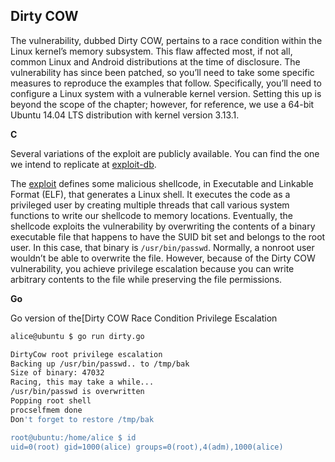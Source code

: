 ## Dirty COW

The vulnerability, dubbed Dirty COW, pertains to a race condition within the Linux kernel’s memory subsystem. This flaw affected most, if not all, common Linux and Android distributions at the time of disclosure. The vulnerability has since been patched, so you’ll need to take some specific measures to reproduce the examples that follow. Specifically, you’ll need to configure a Linux system with a vulnerable kernel version. Setting this up is beyond the scope of the chapter; however, for reference, we use a 64-bit Ubuntu 14.04 LTS distribution with kernel version 3.13.1.

**C**

Several variations of the exploit are publicly available. You can find the one we intend to replicate at [exploit-db](https://www.exploit-db.com/exploits/40616).

The [exploit](40616.c) defines some malicious shellcode, in Executable and Linkable Format (ELF), that generates a Linux shell. It executes the code as a privileged user by creating multiple threads that call various system functions to write our shellcode to memory locations. Eventually, the shellcode exploits the vulnerability by overwriting the contents of a binary executable file that happens to have the SUID bit set and belongs to the root user. In this case, that binary is `/usr/bin/passwd`. Normally, a nonroot user wouldn’t be able to overwrite the file. However, because of the Dirty COW vulnerability, you achieve privilege escalation because you can write arbitrary contents to the file while preserving the file permissions.

**Go**

Go version of the[Dirty COW Race Condition Privilege Escalation

```sh
alice@ubuntu $ go run dirty.go

DirtyCow root privilege escalation
Backing up /usr/bin/passwd.. to /tmp/bak
Size of binary: 47032
Racing, this may take a while...
/usr/bin/passwd is overwritten
Popping root shell
procselfmem done
Don't forget to restore /tmp/bak

root@ubuntu:/home/alice $ id
uid=0(root) gid=1000(alice) groups=0(root),4(adm),1000(alice)
```
